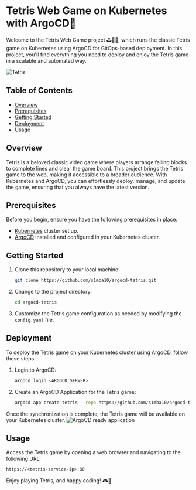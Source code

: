 # Tetris Web Game on Kubernetes with ArgoCD👾

Welcome to the Tetris Web Game project 🕹👨‍💻, which runs the classic Tetris game on Kubernetes using ArgoCD for GitOps-based deployment. In this project, you'll find everything you need to deploy and enjoy the Tetris game in a scalable and automated way.

![Tetris](https://github.com/s1mba10/argocd-tetris/assets/101098236/bb387687-2701-4910-9ef7-1817039a6d72)


## Table of Contents

- [Overview](#overview)
- [Prerequisites](#prerequisites)
- [Getting Started](#getting-started)
- [Deployment](#deployment)
- [Usage](#usage)


## Overview

Tetris is a beloved classic video game where players arrange falling blocks to complete lines and clear the game board. This project brings the Tetris game to the web, making it accessible to a broader audience. With Kubernetes and ArgoCD, you can effortlessly deploy, manage, and update the game, ensuring that you always have the latest version.

## Prerequisites

Before you begin, ensure you have the following prerequisites in place:

- [Kubernetes](https://kubernetes.io/) cluster set up.
- [ArgoCD](https://argoproj.github.io/argo-cd/) installed and configured in your Kubernetes cluster.

## Getting Started

1. Clone this repository to your local machine:

   ```bash
   git clone https://github.com/s1mba10/argocd-tetris.git
   ```

2. Change to the project directory:

   ```bash
   cd argocd-tetris
   ```

3. Customize the Tetris game configuration as needed by modifying the `config.yaml` file.

## Deployment

To deploy the Tetris game on your Kubernetes cluster using ArgoCD, follow these steps:

1. Login to ArgoCD:

   ```bash
   argocd login <ARGOCD_SERVER>
   ```

2. Create an ArgoCD Application for the Tetris game:

   ```bash
   argocd app create tetris --repo https://github.com/s1mba10/argocd-tetris.git --path manifests --dest-server https://kubernetes.default.svc --dest-namespace default --sync-policy automated
   ```

Once the synchronization is complete, the Tetris game will be available on your Kubernetes cluster.
![ArgoCD ready application](https://github.com/s1mba10/argocd-tetris/assets/101098236/e6c55a42-1340-44e2-9300-70201b1e3cd7)


## Usage

Access the Tetris game by opening a web browser and navigating to the following URL:

```
https://<tetris-service-ip>:80
```
Enjoy playing Tetris, and happy coding! 🎮🚀
